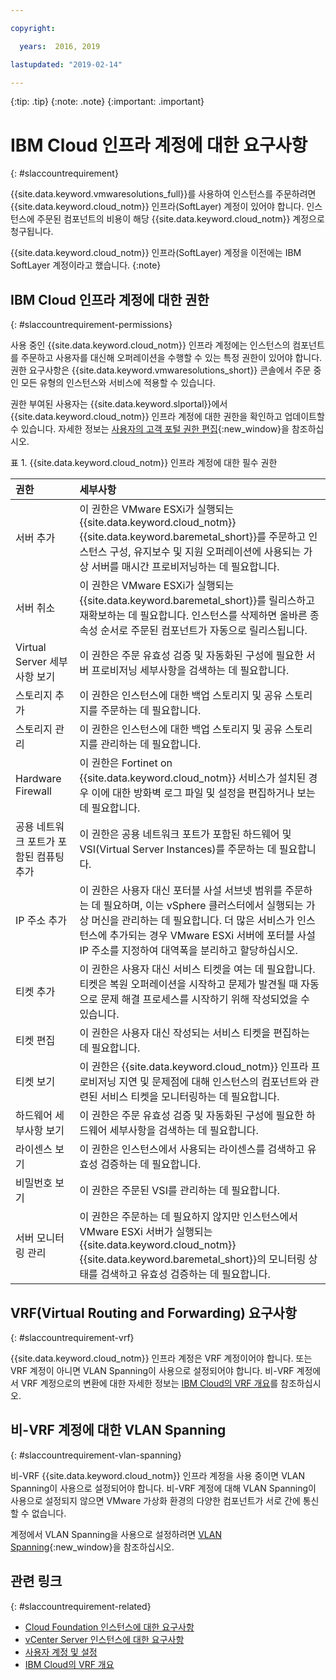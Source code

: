 ```yaml
---

copyright:

  years:  2016, 2019

lastupdated: "2019-02-14"

---
```


{:tip: .tip}
{:note: .note}
{:important: .important}

# IBM Cloud 인프라 계정에 대한 요구사항
{: #slaccountrequirement}

{{site.data.keyword.vmwaresolutions_full}}를 사용하여 인스턴스를 주문하려면 {{site.data.keyword.cloud_notm}} 인프라(SoftLayer) 계정이 있어야 합니다. 인스턴스에 주문된 컴포넌트의 비용이 해당 {{site.data.keyword.cloud_notm}} 계정으로 청구됩니다.

{{site.data.keyword.cloud_notm}} 인프라(SoftLayer) 계정을 이전에는 IBM SoftLayer 계정이라고 했습니다.
{:note}

## IBM Cloud 인프라 계정에 대한 권한
{: #slaccountrequirement-permissions}

사용 중인 {{site.data.keyword.cloud_notm}} 인프라 계정에는 인스턴스의 컴포넌트를 주문하고 사용자를 대신해 오퍼레이션을 수행할 수 있는 특정 권한이 있어야 합니다. 권한 요구사항은 {{site.data.keyword.vmwaresolutions_short}} 콘솔에서 주문 중인 모든 유형의 인스턴스와 서비스에 적용할 수 있습니다.

권한 부여된 사용자는 {{site.data.keyword.slportal}}에서 {{site.data.keyword.cloud_notm}} 인프라 계정에 대한 권한을 확인하고 업데이트할 수 있습니다. 자세한 정보는 [사용자의 고객 포털 권한 편집](/docs/customer-portal?topic=customer-portal-customerportal_accuserprof#cp_editusercpperm){:new_window}을 참조하십시오.

표 1. {{site.data.keyword.cloud_notm}} 인프라 계정에 대한 필수 권한

|권한         |세부사항                                 |
|:------------------ |:--------------------------------------- |
|서버 추가 |이 권한은 VMware ESXi가 실행되는 {{site.data.keyword.cloud_notm}} {{site.data.keyword.baremetal_short}}를 주문하고 인스턴스 구성, 유지보수 및 지원 오퍼레이션에 사용되는 가상 서버를 매시간 프로비저닝하는 데 필요합니다. |
|서버 취소 |이 권한은 VMware ESXi가 실행되는 {{site.data.keyword.baremetal_short}}를 릴리스하고 재확보하는 데 필요합니다. 인스턴스를 삭제하면 올바른 종속성 순서로 주문된 컴포넌트가 자동으로 릴리스됩니다. |
|Virtual Server 세부사항 보기 |이 권한은 주문 유효성 검증 및 자동화된 구성에 필요한 서버 프로비저닝 세부사항을 검색하는 데 필요합니다. |
|스토리지 추가 |이 권한은 인스턴스에 대한 백업 스토리지 및 공유 스토리지를 주문하는 데 필요합니다. |
|스토리지 관리 |이 권한은 인스턴스에 대한 백업 스토리지 및 공유 스토리지를 관리하는 데 필요합니다. |
|Hardware Firewall |이 권한은 Fortinet on {{site.data.keyword.cloud_notm}} 서비스가 설치된 경우 이에 대한 방화벽 로그 파일 및 설정을 편집하거나 보는 데 필요합니다. |
| 공용 네트워크 포트가 포함된 컴퓨팅 추가 |이 권한은 공용 네트워크 포트가 포함된 하드웨어 및 VSI(Virtual Server Instances)를 주문하는 데 필요합니다. |
|IP 주소 추가 |이 권한은 사용자 대신 포터블 사설 서브넷 범위를 주문하는 데 필요하며, 이는 vSphere 클러스터에서 실행되는 가상 머신을 관리하는 데 필요합니다. 더 많은 서비스가 인스턴스에 추가되는 경우 VMware ESXi 서버에 포터블 사설 IP 주소를 지정하여 대역폭을 분리하고 할당하십시오. |
|티켓 추가 |이 권한은 사용자 대신 서비스 티켓을 여는 데 필요합니다. 티켓은 복원 오퍼레이션을 시작하고 문제가 발견될 때 자동으로 문제 해결 프로세스를 시작하기 위해 작성되었을 수 있습니다. |
|티켓 편집 |이 권한은 사용자 대신 작성되는 서비스 티켓을 편집하는 데 필요합니다. |
|티켓 보기 |이 권한은 {{site.data.keyword.cloud_notm}} 인프라 프로비저닝 지연 및 문제점에 대해 인스턴스의 컴포넌트와 관련된 서비스 티켓을 모니터링하는 데 필요합니다. |
|하드웨어 세부사항 보기 |이 권한은 주문 유효성 검증 및 자동화된 구성에 필요한 하드웨어 세부사항을 검색하는 데 필요합니다. |
|라이센스 보기 |이 권한은 인스턴스에서 사용되는 라이센스를 검색하고 유효성 검증하는 데 필요합니다. |
|비밀번호 보기 |이 권한은 주문된 VSI를 관리하는 데 필요합니다. |
| 서버 모니터링 관리 |이 권한은 주문하는 데 필요하지 않지만 인스턴스에서 VMware ESXi 서버가 실행되는 {{site.data.keyword.cloud_notm}} {{site.data.keyword.baremetal_short}}의 모니터링 상태를 검색하고 유효성 검증하는 데 필요합니다. |

## VRF(Virtual Routing and Forwarding) 요구사항
{: #slaccountrequirement-vrf}

{{site.data.keyword.cloud_notm}} 인프라 계정은 VRF 계정이어야 합니다. 또는 VRF 계정이 아니면 VLAN Spanning이 사용으로 설정되어야 합니다. 비-VRF 계정에서 VRF 계정으로의 변환에 대한 자세한 정보는 [IBM Cloud의 VRF 개요](/docs/infrastructure/direct-link?topic=direct-link-overview-of-virtual-routing-and-forwarding-vrf-on-ibm-cloud)를 참조하십시오.

## 비-VRF 계정에 대한 VLAN Spanning
{: #slaccountrequirement-vlan-spanning}

비-VRF {{site.data.keyword.cloud_notm}} 인프라 계정을 사용 중이면 VLAN Spanning이 사용으로 설정되어야 합니다. 비-VRF 계정에 대해 VLAN Spanning이 사용으로 설정되지 않으면 VMware 가상화 환경의 다양한 컴포넌트가 서로 간에 통신할 수 없습니다.

계정에서 VLAN Spanning을 사용으로 설정하려면 [VLAN Spanning](/docs/infrastructure/vlans?topic=vlans-vlan-spanning){:new_window}을 참조하십시오.

## 관련 링크
{: #slaccountrequirement-related}

* [Cloud Foundation 인스턴스에 대한 요구사항](/docs/services/vmwaresolutions/sddc?topic=vmware-solutions-sd_planning)
* [vCenter Server 인스턴스에 대한 요구사항](/docs/services/vmwaresolutions/vcenter?topic=vmware-solutions-vc_planning)
* [사용자 계정 및 설정](/docs/services/vmwaresolutions/vmonic?topic=vmware-solutions-useraccount)
* [IBM Cloud의 VRF 개요](/docs/infrastructure/direct-link?topic=direct-link-overview-of-virtual-routing-and-forwarding-vrf-on-ibm-cloud)
